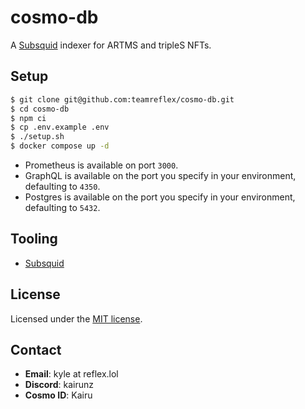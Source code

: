 # cosmo-db

A [Subsquid](https://subsquid.io/) indexer for ARTMS and tripleS NFTs.

## Setup

```bash
$ git clone git@github.com:teamreflex/cosmo-db.git
$ cd cosmo-db
$ npm ci
$ cp .env.example .env
$ ./setup.sh
$ docker compose up -d
```

- Prometheus is available on port `3000`.
- GraphQL is available on the port you specify in your environment, defaulting to `4350`.
- Postgres is available on the port you specify in your environment, defaulting to `5432`.

## Tooling

- [Subsquid](https://subsquid.io/)

## License

Licensed under the [MIT license](https://github.com/teamreflex/cosmo-db/blob/main/LICENSE.md).

## Contact

- **Email**: kyle at reflex.lol
- **Discord**: kairunz
- **Cosmo ID**: Kairu
